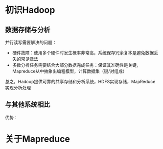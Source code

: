 # 初识Hadoop

## 数据存储与分析
并行读写需要解决的问题：
+ 硬件故障：使用多个硬件时发生概率非常高，系统保存冗余复本是避免数据丢失的常见做法
+ 多数分析任务需要结合大部分数据完成任务：保证其准确性是关键，Mapreduce从中抽象出编程模型，计算数据集（键/对组成）

总之，Hadoop提供可靠的共享存储和分析系统，HDFS实现存储，MapReduce实现分析处理

## 与其他系统相比
优势：


# 关于Mapreduce
